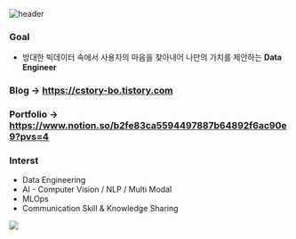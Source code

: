 
![header](https://capsule-render.vercel.app/api?type=waving&color=auto&height=200&section=header&text=Bolim%20&fontSize=90&fontAlignY=35)
### Goal
- 방대한 빅데이터 속에서 사용자의 마음을 찾아내어 나만의 가치를 제안하는 **Data Engineer**
### Blog -> https://cstory-bo.tistory.com
### Portfolio -> https://www.notion.so/b2fe83ca5594497887b64892f6ac90e9?pvs=4

### Interst
- Data Engineering
- AI - Computer Vision / NLP / Multi Modal
- MLOps
- Communication Skill & Knowledge Sharing

![](http://github-profile-summary-cards.vercel.app/api/cards/stats?username=bo-lim&theme=github_dark)


	
